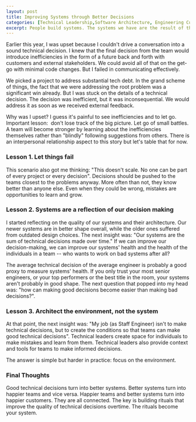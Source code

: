 ```yaml
---
layout: post
title: Improving Systems through Better Decisions
categories: [Technical Leadership,Software Architecture, Engineering Culture]
excerpt: People build systems. The systems we have are the result of thousands of tiny  decisions over time. Better decisions should turn into better systems. Right?
---
```


Earlier this year, I was upset because I couldn't drive a conversation into a sound technical decision. I knew that the final decision from the team would introduce inefficiencies in the form of a future back and forth with customers and external stakeholders. We could avoid all of that on the get-go with minimal code changes. But I failed in communicating effectively.

We picked a project to address substantial tech debt. In the grand scheme of things, the fact that we were addressing the root problem was a significant win already. But I was stuck on the details of a technical decision. The decision was inefficient, but it  was inconsequential. We would address it as soon as we received external feedback.

Why was I upset? I guess it's painful to see inefficiencies and to let go. Important lesson:  don't lose track of the big picture. Let go of small battles. A team will become stronger by learning about the inefficiencies themselves rather than "blindly" following suggestions from others. There is an interpersonal relationship aspect to this story but let's table that for now.

### Lesson 1. Let things fail

This scenario also got me thinking: "This doesn't scale. No one can be part of every project or every decision". Decisions should be pushed to the teams closest to the problems anyway. More often than not, they know better than anyone else. Even when they could be wrong, mistakes are opportunities to learn and grow.

### Lesson 2. Systems are a reflection of our decision making 

I started reflecting on the quality of our systems and their architecture. Our newer systems are in better shape overall, while the older ones suffered from outdated design choices. The next insight was: "Our systems are the sum of technical decisions made over time." If we can improve our decision-making, we can improve our systems' health and the health of the individuals in a team -- who wants to work on bad systems after all?

The average technical decision of the average engineer is probably a good proxy to measure systems' health. If you only trust your most senior engineers, or your top performers or the best title in the room, your systems aren't probably in good shape. The next question that popped into my head was: "how can making good decisions become easier than making bad decisions?".

### Lesson 3. Architect the environment, not the system

At that point, the next insight was: "My job (as Staff Engineer) isn't to make technical decisions, but to create the conditions so that teams can make good technical decisions". Technical leaders create space for individuals to make mistakes and learn from them. Technical leaders also provide context and tools for teams to make informed decisions.

The answer is simple but harder in practice: focus on the environment.

### Final Thoughts

Good technical decisions turn into better systems. Better systems turn into happier teams and vice versa. Happier teams and better systems turn into happier customers. They are all connected. The key is building rituals that improve the quality of technical decisions overtime. The rituals become your system.
